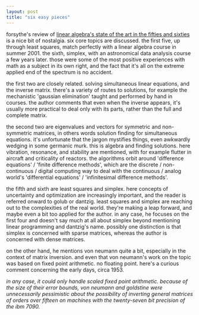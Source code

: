```yaml
---
layout: post
title: "six easy pieces"
---
```


forsythe's review of [linear algebra's state of the art in the fifties and sixties](docs/inverse/1966%20forsythe.pdf) is a nice bit of nostalgia. six core topics are discussed. the first five, up through least squares, match perfectly with a linear algebra course in summer 2001. the sixth, simplex, with an astronomical data analysis course a few years later. those were some of the most positive experiences with math as a subject in its own right, and the fact that it's all on the extreme applied end of the spectrum is no accident.

the first two are closely related. solving simultaneous linear equations, and the inverse matrix. there's a variety of routes to solutions, for example the mechanistic 'gaussian elimination' taught and performed by hand in courses. the author comments that even when the inverse appears, it's usually more practical to deal only with its parts, rather than the full and complete matrix.

the second two are eigenvalues and vectors for symmetric and non-symmetric matrices, in others words solution finding for simultaneous equations. it's unfortunate that the jargon mystifies things, even awkwardly wedging in some germanic murk. this is algebra and finding solutions. here vibration, resonance, and stability are mentioned, with for example flutter in aircraft and criticality of reactors. the algorithms orbit around 'difference equations' / 'finite difference methods', which are the discrete / non-continuous / digital computing way to deal with the continuous / analog world's 'differential equations' / 'infinitesimal difference methods'. 

the fifth and sixth are least squares and simplex. here concepts of uncertainty and optimization are increasingly important, and the reader is referred onward to golub or dantzig. least squares and simplex are reaching out to the complexities of the real world. they're making a leap forward, and maybe even a bit too applied for the author. in any case, he focuses on the first four and doesn't say much at all about simplex beyond mentioning linear programming and dantzig's name. possibly one distinction is that simplex is concerned with sparse matrices, whereas the author is concerned with dense matrices.

on the other hand, he mentions von neumann quite a bit, especially in the context of matrix inversion. and even that von neumann's work on the topic was based on fixed point arithmetic. no floating point. here's a curious comment concerning the early days, circa 1953.

_in any case, it could only handle scaled fixed point arithmetic. because of the size of their error bounds, von neumann and goldstine were unnecessarily pessimistic about the possibility of inverting general matrices of orders over fifteen on machines with the twenty-seven bit precision of the ibm 7090._
